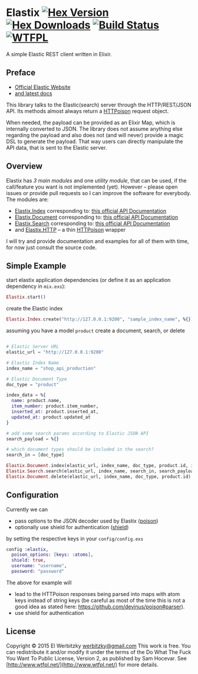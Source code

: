 # Elastix [![Hex Version](https://img.shields.io/hexpm/v/elastix.svg)](https://hex.pm/packages/elastix) [![Hex Downloads](https://img.shields.io/hexpm/dt/elastix.svg)](https://hex.pm/packages/elastix) [![Build Status](https://travis-ci.org/werbitzky/elastix.svg)](https://travis-ci.org/werbitzky/elastix) [![WTFPL](https://img.shields.io/badge/license-WTFPL-brightgreen.svg?style=flat)](https://www.tldrlegal.com/l/wtfpl)

A simple Elastic REST client written in Elixir.

## Preface

* [Official Elastic Website](https://www.elastic.co)
* [and latest docs](https://www.elastic.co/guide/en/elasticsearch/reference/current/index.html)

This library talks to the Elastic(search) server through the HTTP/REST/JSON API. Its methods almost always return a [HTTPoison](https://github.com/edgurgel/httpoison) request object.

When needed, the payload can be provided as an Elixir Map, which is internally converted to JSON. The library does not assume anything else regarding the payload and also does not (and will never) provide a magic DSL to generate the payload. That way users can directly manipulate the API data, that is sent to the Elastic server.

## Overview

Elastix has *3 main modules* and one *utility module*, that can be used, if the call/feature you want is not implemented (yet). However – please open issues or provide pull requests so I can improve the software for everybody. The modules are:

* [Elastix.Index](lib/elastix/index.ex) corresponding to: [this official API Documentation](https://www.elastic.co/guide/en/elasticsearch/reference/current/indices.html)
* [Elastix.Document](lib/elastix/document.ex) corresponding to: [this official API Documentation](https://www.elastic.co/guide/en/elasticsearch/reference/current/docs.html)
* [Elastix.Search](lib/elastix/search.ex) corresponding to: [this official API Documentation](https://www.elastic.co/guide/en/elasticsearch/reference/current/search.html)
* and [Elastix.HTTP](lib/elastix/http.ex) – a thin [HTTPoison](https://github.com/edgurgel/httpoison) wrapper

I will try and provide documentation and examples for all of them with time, for now just consult the source code.

## Simple Example

start elastix application dependencies (or define it as an application dependency in ```mix.exs```):

```elixir
Elastix.start()

```

create the Elastic index

```elixir
Elastix.Index.create("http://127.0.0.1:9200", "sample_index_name", %{})

```

assuming you have a model ```product``` create a document, search, or delete

```elixir

# Elastic Server URL
elastic_url = "http://127.0.0.1:9200"

# Elastic Index Name
index_name = "shop_api_production"

# Elastic Document Type
doc_type = "product"

index_data = %{
  name: product.name,
  item_number: product.item_number,
  inserted_at: product.inserted_at,
  updated_at: product.updated_at
}

# add some search params according to Elastic JSON API
search_payload = %{}

# which document types should be included in the search?
search_in = [doc_type]

Elastix.Document.index(elastic_url, index_name, doc_type, product.id, index_data)
Elastix.Search.search(elastic_url, index_name, search_in, search_payload)
Elastix.Document.delete(elastic_url, index_name, doc_type, product.id)

```

## Configuration

Currently we can
  * pass options to the JSON decoder used by Elastix ([poison](https://github.com/devinus/poison))
  * optionally use shield for authentication ([shield](https://www.elastic.co/products/shield))

by setting the respective keys in your `config/config.exs`

```elixir
config :elastix,
  poison_options: [keys: :atoms],
  shield: true,
  username: "username",
  password: "password"
```

The above for example will
  * lead to the HTTPoison responses being parsed into maps with atom keys instead of string keys (be careful as most of the time this is not a good idea as stated here: https://github.com/devinus/poison#parser).
  * use shield for authentication

## License

Copyright © 2015 El Werbitzky <werbitzky@gmail.com>
This work is free. You can redistribute it and/or modify it under the
terms of the Do What The Fuck You Want To Public License, Version 2,
as published by Sam Hocevar. See [http://www.wtfpl.net/](http://www.wtfpl.net/) for more details.
